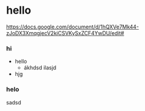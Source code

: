 # hello
https://docs.google.com/document/d/1hQXVe7Mk44-zJoDX3XmqgjecV2kiCSVKySxZCF4YwDU/edit#
### hi
- hello
  - ákhdsd
ilasjd
- hjg
### helo
sadsd
